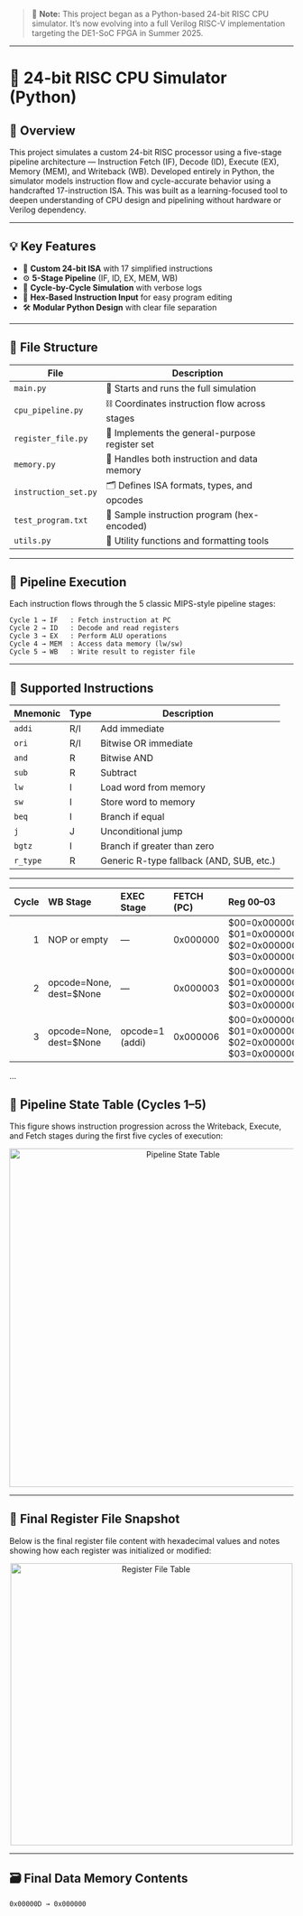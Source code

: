 > 📌 **Note:** This project began as a Python-based 24-bit RISC CPU simulator. It’s now evolving into a full Verilog RISC-V implementation targeting the DE1-SoC FPGA in Summer 2025.

---

# 🧠 24-bit RISC CPU Simulator (Python)

## 🚀 Overview

This project simulates a custom 24-bit RISC processor using a five-stage pipeline architecture — Instruction Fetch (IF), Decode (ID), Execute (EX), Memory (MEM), and Writeback (WB). Developed entirely in Python, the simulator models instruction flow and cycle-accurate behavior using a handcrafted 17-instruction ISA. This was built as a learning-focused tool to deepen understanding of CPU design and pipelining without hardware or Verilog dependency.

---

## 💡 Key Features

* 🧱 **Custom 24-bit ISA** with 17 simplified instructions
* ⚙️ **5-Stage Pipeline** (IF, ID, EX, MEM, WB)
* 🔁 **Cycle-by-Cycle Simulation** with verbose logs
* 📄 **Hex-Based Instruction Input** for easy program editing
* 🛠️ **Modular Python Design** with clear file separation

---

## 📂 File Structure

| File                 | Description                                    |
| -------------------- | ---------------------------------------------- |
| `main.py`            | 🔁 Starts and runs the full simulation         |
| `cpu_pipeline.py`    | ⛓️ Coordinates instruction flow across stages  |
| `register_file.py`   | 🧠 Implements the general-purpose register set |
| `memory.py`          | 💾 Handles both instruction and data memory    |
| `instruction_set.py` | 🗂️ Defines ISA formats, types, and opcodes    |
| `test_program.txt`   | 🧪 Sample instruction program (hex-encoded)    |
| `utils.py`           | 🔧 Utility functions and formatting tools      |

---

## 🧠 Pipeline Execution

Each instruction flows through the 5 classic MIPS-style pipeline stages:

```
Cycle 1 → IF   : Fetch instruction at PC  
Cycle 2 → ID   : Decode and read registers  
Cycle 3 → EX   : Perform ALU operations  
Cycle 4 → MEM  : Access data memory (lw/sw)  
Cycle 5 → WB   : Write result to register file  
```


---

## 📜 Supported Instructions 

| Mnemonic | Type | Description                              |
| -------- | ---- | ---------------------------------------- |
| `addi`   | R/I  | Add immediate                            |
| `ori`    | R/I  | Bitwise OR immediate                     |
| `and`    | R    | Bitwise AND                              |
| `sub`    | R    | Subtract                                 |
| `lw`     | I    | Load word from memory                    |
| `sw`     | I    | Store word to memory                     |
| `beq`    | I    | Branch if equal                          |
| `j`      | J    | Unconditional jump                       |
| `bgtz`   | I    | Branch if greater than zero              |
| `r_type` | R    | Generic R-type fallback (AND, SUB, etc.) |

---
|   Cycle | WB Stage                      | EXEC Stage        | FETCH (PC)       | Reg $00–$03                                            | Reg $04–$07                                            | Reg $08–$11                                            | Reg $12–$15                                            |
|--------:|:------------------------------|:------------------|:-----------------|:-------------------------------------------------------|:-------------------------------------------------------|:-------------------------------------------------------|:-------------------------------------------------------|
|       1 | NOP or empty                  | —                 | 0x000000         | $00=0x000000, $01=0x000000, $02=0x000000, $03=0x000000 | $04=0x000000, $05=0x000000, $06=0x000000, $07=0x000000 | $08=0x000000, $09=0x000000, $10=0x000000, $11=0x000000 | $12=0x000000, $13=0x000000, $14=0x000000, $15=0x000000 |
|       2 | opcode=None, dest=$None       | —                 | 0x000003         | $00=0x000000, $01=0x000000, $02=0x000000, $03=0x000000 | $04=0x000000, $05=0x000000, $06=0x000000, $07=0x000000 | $08=0x000000, $09=0x000000, $10=0x000000, $11=0x000000 | $12=0x000000, $13=0x000000, $14=0x000000, $15=0x000000 |
|       3 | opcode=None, dest=$None       | opcode=1 (addi)   | 0x000006         | $00=0x000000, $01=0x000000, $02=0x000000, $03=0x000000 | $04=0x000000, $05=0x000000, $06=0x000000, $07=0x000000 | $08=0x000000, $09=0x000000, $10=0x000000, $11=0x000000 | $12=0x000000, $13=0x000000, $14=0x000000, $15=0x000000 |
...

## 🧩 Pipeline State Table (Cycles 1–5)

This figure shows instruction progression across the Writeback, Execute, and Fetch stages during the first five cycles of execution:

<p align="center">
  <img src="https://github.com/user-attachments/assets/66ca1e13-ab1b-4d84-b7fa-348522a57e30" alt="Pipeline State Table" width="600">
</p>

---

## 🧾 Final Register File Snapshot

Below is the final register file content with hexadecimal values and notes showing how each register was initialized or modified:

<p align="center">
  <img src="https://github.com/user-attachments/assets/cc211ff5-9bbe-4e95-af1d-4c29449b2f3c" alt="Register File Table" width="500">
</p>

---

## 🗃️ Final Data Memory Contents

```
0x00000D → 0x000000
```

